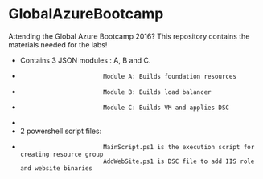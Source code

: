 # GlobalAzureBootcamp
Attending the Global Azure Bootcamp 2016? This repository contains the materials needed for the labs!

-  Contains 3 JSON modules : A, B and C.  
-                            Module A: Builds foundation resources
-                            Module B: Builds load balancer
-                            Module C: Builds VM and applies DSC
                    
-
-  2 powershell script files:
-                            MainScript.ps1 is the execution script for creating resource group
                             AddWebSite.ps1 is DSC file to add IIS role and website binaries
